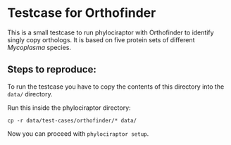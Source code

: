 # Testcase for Orthofinder

This is a small testcase to run phylociraptor with Orthofinder to identify singly copy orthologs.
It is based on five protein sets of different *Mycoplasma* species.

## Steps to reproduce:

To run the testcase you have to copy the contents of this directory into the `data/` directory.

Run this inside the phylociraptor directory:

```
cp -r data/test-cases/orthofinder/* data/
```

Now you can proceed with `phylociraptor setup`.
